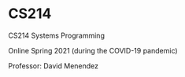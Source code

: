# CS214
CS214 Systems Programming

Online Spring 2021 (during the COVID-19 pandemic)

Professor: David Menendez
